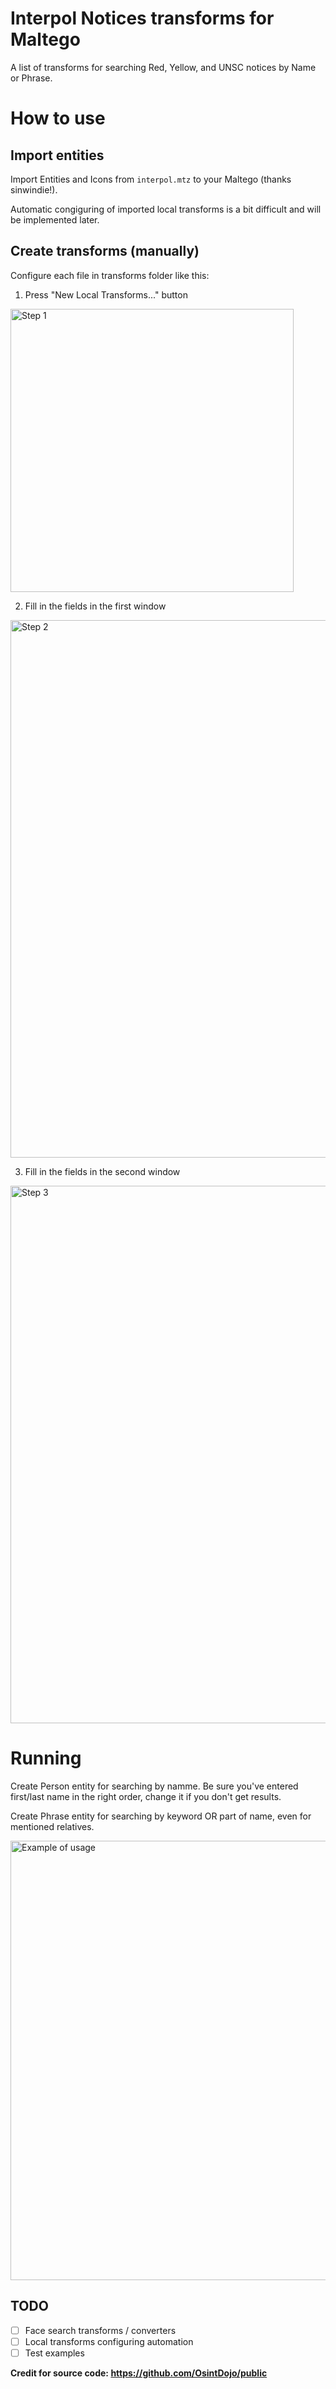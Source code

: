 # Interpol Notices transforms for Maltego

A list of transforms for searching Red, Yellow, and UNSC notices by Name or Phrase.

# How to use

## Import entities

Import Entities and Icons from `interpol.mtz` to your Maltego (thanks sinwindie!).

Automatic congiguring of imported local transforms is a bit difficult and will be implemented later.

## Create transforms (manually)

Configure each file in transforms folder like this:

1. Press "New Local Transforms..." button

<img width="453" alt="Step 1" src="https://github.com/soxoj/interpol-notices-maltego/assets/31013580/72047edc-a666-4aa2-8cee-9a49fd643066">

2. Fill in the fields in the first window

<img width="860" alt="Step 2" src="https://github.com/soxoj/interpol-notices-maltego/assets/31013580/4cbc8be1-7b12-4dc3-bdcf-901d7816abd1">

3. Fill in the fields in the second window

<img width="860" alt="Step 3" src="https://github.com/soxoj/interpol-notices-maltego/assets/31013580/1377825c-e63b-40ff-b8dd-031dc0752769">

# Running

Create Person entity for searching by namme. Be sure you've entered first/last name in the right order, change it if you don't get results.

Create Phrase entity for searching by keyword OR part of name, even for mentioned relatives.

<img width="703" alt="Example of usage" src="https://github.com/soxoj/interpol-notices-maltego/assets/31013580/4998ddac-7e6a-4bf5-9c2c-2e5eff859b37">

## TODO

- [ ] Face search transforms / converters
- [ ] Local transforms configuring automation
- [ ] Test examples

**Credit for source code: https://github.com/OsintDojo/public**
